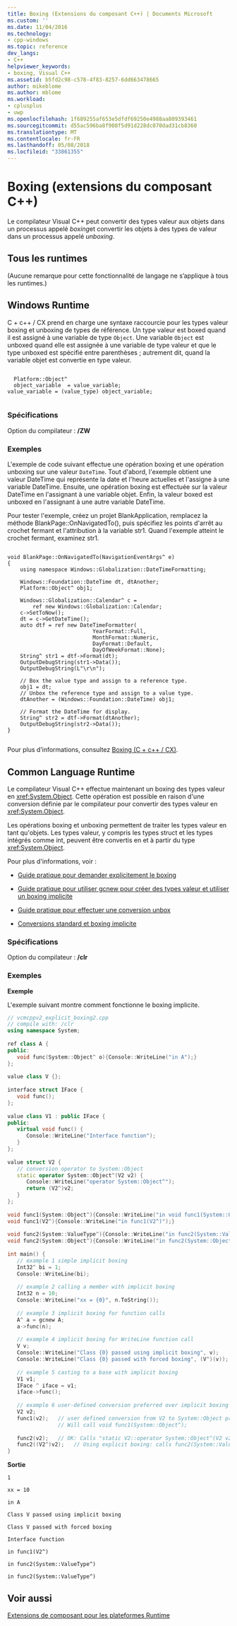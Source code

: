 ```yaml
---
title: Boxing (Extensions du composant C++) | Documents Microsoft
ms.custom: ''
ms.date: 11/04/2016
ms.technology:
- cpp-windows
ms.topic: reference
dev_langs:
- C++
helpviewer_keywords:
- boxing, Visual C++
ms.assetid: b5fd2c98-c578-4f83-8257-6dd663478665
author: mikeblome
ms.author: mblome
ms.workload:
- cplusplus
- uwp
ms.openlocfilehash: 1f689255af653e5dfdf69250e4988aa809393461
ms.sourcegitcommit: d55ac596ba8f908f5d91d228dc070dad31cb8360
ms.translationtype: MT
ms.contentlocale: fr-FR
ms.lasthandoff: 05/08/2018
ms.locfileid: "33861355"
---
```

# <a name="boxing--c-component-extensions"></a>Boxing  (extensions du composant C++)
Le compilateur Visual C++ peut convertir des types valeur aux objets dans un processus appelé *boxing*et convertir les objets à des types de valeur dans un processus appelé *unboxing*.  
  
## <a name="all-runtimes"></a>Tous les runtimes  
 (Aucune remarque pour cette fonctionnalité de langage ne s’applique à tous les runtimes.)  
  
## <a name="windows-runtime"></a>Windows Runtime  
 C + c++ / CX prend en charge une syntaxe raccourcie pour les types valeur boxing et unboxing de types de référence. Un type valeur est boxed quand il est assigné à une variable de type `Object`. Une variable `Object` est unboxed quand elle est assignée à une variable de type valeur et que le type unboxed est spécifié entre parenthèses ; autrement dit, quand la variable objet est convertie en type valeur.  
  
```  
  
  Platform::Object^  
  object_variable  = value_variable;  
value_variable = (value_type) object_variable;  
  
```  
  
### <a name="requirements"></a>Spécifications  
 Option du compilateur : **/ZW**  
  
### <a name="examples"></a>Exemples  
 L'exemple de code suivant effectue une opération boxing et une opération unboxing sur une valeur `DateTime`. Tout d'abord, l'exemple obtient une valeur DateTime qui représente la date et l'heure actuelles et l'assigne à une variable DateTime. Ensuite, une opération boxing est effectuée sur la valeur DateTime en l'assignant à une variable objet. Enfin, la valeur boxed est unboxed en l'assignant à une autre variable DateTime.  
  
 Pour tester l'exemple, créez un projet BlankApplication, remplacez la méthode BlankPage::OnNavigatedTo(), puis spécifiez les points d'arrêt au crochet fermant et l'attribution à la variable str1. Quand l'exemple atteint le crochet fermant, examinez str1.  
  
```  
  
void BlankPage::OnNavigatedTo(NavigationEventArgs^ e)  
{  
    using namespace Windows::Globalization::DateTimeFormatting;  
  
    Windows::Foundation::DateTime dt, dtAnother;  
    Platform::Object^ obj1;  
  
    Windows::Globalization::Calendar^ c =   
        ref new Windows::Globalization::Calendar;  
    c->SetToNow();  
    dt = c->GetDateTime();  
    auto dtf = ref new DateTimeFormatter(  
                           YearFormat::Full,   
                           MonthFormat::Numeric,   
                           DayFormat::Default,   
                           DayOfWeekFormat::None);  
    String^ str1 = dtf->Format(dt);  
    OutputDebugString(str1->Data());  
    OutputDebugString(L"\r\n");  
  
    // Box the value type and assign to a reference type.  
    obj1 = dt;  
    // Unbox the reference type and assign to a value type.  
    dtAnother = (Windows::Foundation::DateTime) obj1;  
  
    // Format the DateTime for display.  
    String^ str2 = dtf->Format(dtAnother);  
    OutputDebugString(str2->Data());  
}  
  
```  
  
 Pour plus d’informations, consultez [Boxing (C + c++ / CX)](http://msdn.microsoft.com/library/windows/apps/hh969554.aspx).  
  
## <a name="common-language-runtime"></a>Common Language Runtime  
 Le compilateur Visual C++ effectue maintenant un boxing des types valeur en <xref:System.Object>.  Cette opération est possible en raison d'une conversion définie par le compilateur pour convertir des types valeur en <xref:System.Object>.  
  
 Les opérations boxing et unboxing permettent de traiter les types valeur en tant qu'objets. Les types valeur, y compris les types struct et les types intégrés comme int, peuvent être convertis en et à partir du type <xref:System.Object>.  
  
 Pour plus d'informations, voir :  
  
-   [Guide pratique pour demander explicitement le boxing](../dotnet/how-to-explicitly-request-boxing.md)  
  
-   [Guide pratique pour utiliser gcnew pour créer des types valeur et utiliser un boxing implicite](../dotnet/how-to-use-gcnew-to-create-value-types-and-use-implicit-boxing.md)  
  
-   [Guide pratique pour effectuer une conversion unbox](../dotnet/how-to-unbox.md)  
  
-   [Conversions standard et boxing implicite](../dotnet/standard-conversions-and-implicit-boxing.md)  
  
### <a name="requirements"></a>Spécifications  
 Option du compilateur : **/clr**  
  
### <a name="examples"></a>Exemples  
 **Exemple**  
  
 L'exemple suivant montre comment fonctionne le boxing implicite.  
  
```cpp  
// vcmcppv2_explicit_boxing2.cpp  
// compile with: /clr  
using namespace System;  
  
ref class A {  
public:  
   void func(System::Object^ o){Console::WriteLine("in A");}  
};  
  
value class V {};  
  
interface struct IFace {  
   void func();  
};  
  
value class V1 : public IFace {  
public:  
   virtual void func() {  
      Console::WriteLine("Interface function");  
   }  
};  
  
value struct V2 {  
   // conversion operator to System::Object  
   static operator System::Object^(V2 v2) {  
      Console::WriteLine("operator System::Object^");  
      return (V2^)v2;  
   }  
};  
  
void func1(System::Object^){Console::WriteLine("in void func1(System::Object^)");}  
void func1(V2^){Console::WriteLine("in func1(V2^)");}  
  
void func2(System::ValueType^){Console::WriteLine("in func2(System::ValueType^)");}  
void func2(System::Object^){Console::WriteLine("in func2(System::Object^)");}  
  
int main() {  
   // example 1 simple implicit boxing  
   Int32^ bi = 1;  
   Console::WriteLine(bi);  
  
   // example 2 calling a member with implicit boxing  
   Int32 n = 10;  
   Console::WriteLine("xx = {0}", n.ToString());  
  
   // example 3 implicit boxing for function calls  
   A^ a = gcnew A;  
   a->func(n);  
  
   // example 4 implicit boxing for WriteLine function call  
   V v;  
   Console::WriteLine("Class {0} passed using implicit boxing", v);  
   Console::WriteLine("Class {0} passed with forced boxing", (V^)(v));   // force boxing  
  
   // example 5 casting to a base with implicit boxing  
   V1 v1;  
   IFace ^ iface = v1;  
   iface->func();  
  
   // example 6 user-defined conversion preferred over implicit boxing for function-call parameter matching  
   V2 v2;  
   func1(v2);   // user defined conversion from V2 to System::Object preferred over implicit boxing  
                // Will call void func1(System::Object^);  
  
   func2(v2);   // OK: Calls "static V2::operator System::Object^(V2 v2)"  
   func2((V2^)v2);   // Using explicit boxing: calls func2(System::ValueType^)  
}  
```  
  
 **Sortie**  
  
```Output  
1  
  
xx = 10  
  
in A  
  
Class V passed using implicit boxing  
  
Class V passed with forced boxing  
  
Interface function  
  
in func1(V2^)  
  
in func2(System::ValueType^)  
  
in func2(System::ValueType^)  
```  
  
## <a name="see-also"></a>Voir aussi  
 [Extensions de composant pour les plateformes Runtime](../windows/component-extensions-for-runtime-platforms.md)